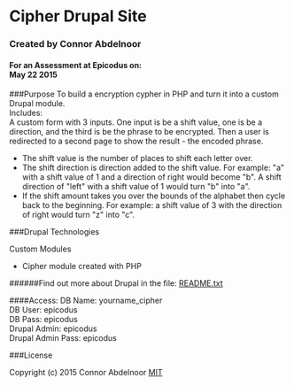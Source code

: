 # Cipher Drupal Site
### Created by Connor Abdelnoor
#### For an Assessment at Epicodus on: </br> May 22 2015

###Purpose
To build a encryption cypher in PHP and turn it into a custom Drupal module. </br>
Includes: </br>
A custom form with 3 inputs. One input is be a shift value, one is be a direction, and the third is be the phrase to be encrypted. Then a user is redirected to a second page to show the result - the encoded phrase.
</br>
* The shift value is the number of places to shift each letter over.
* The shift direction is direction added to the shift value. For example: "a" with a shift value of 1 and a direction of right would become "b". A shift direction of "left" with a shift value of 1 would turn "b" into "a".
* If the shift amount takes you over the bounds of the alphabet then cycle back to the beginning. For example: a shift value of 3 with the direction of right would turn "z" into "c".

###Drupal Technologies

Custom Modules
* Cipher module created with PHP

######Find out more about Drupal in the file: [README.txt](README.txt)

####Access:
DB Name: yourname_cipher</br>
DB User: epicodus</br>
DB Pass: epicodus</br>
Drupal Admin: epicodus</br>
Drupal Admin Pass: epicodus</br>

###License

Copyright (c) 2015 Connor Abdelnoor
[MIT](https://gist.github.com/abdcon02/0a856bcb7bf738ebc1ee)
